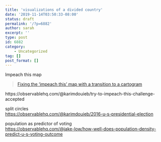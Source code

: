 ```yaml
---
title: 'visualizations of a divided country'
date: '2019-11-14T03:50:33-08:00'
status: draft
permalink: '/?p=6882'
author: sarah
excerpt: ''
type: post
id: 6882
category:
    - Uncategorized
tag: []
post_format: []
---
```

Impeach this map

> [Fixing the ‘impeach this’ map with a transition to a cartogram](https://flowingdata.com/2019/10/08/fixing-the-impeach-this-map-with-a-transition-to-a-cartogram/)

<iframe class="wp-embedded-content" data-secret="cK9Ga7fntU" frameborder="0" height="338" loading="lazy" marginheight="0" marginwidth="0" sandbox="allow-scripts" scrolling="no" security="restricted" src="https://flowingdata.com/2019/10/08/fixing-the-impeach-this-map-with-a-transition-to-a-cartogram/embed/#?secret=cK9Ga7fntU" style="position: absolute; clip: rect(1px, 1px, 1px, 1px);" title="“Fixing the ‘impeach this’ map with a transition to a cartogram” — FlowingData" width="600"></iframe>  
https://observablehq.com/@karimdouieb/try-to-impeach-this-challenge-accepted

split circles  
https://observablehq.com/@karimdouieb/2016-u-s-presidential-election

population as predictor of voting  
https://observablehq.com/@jake-low/how-well-does-population-density-predict-u-s-voting-outcome
